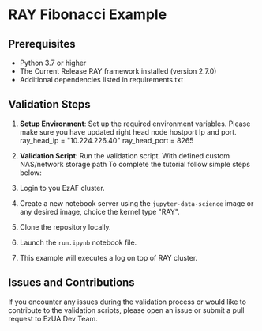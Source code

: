 # RAY Fibonacci Example

## Prerequisites
- Python 3.7 or higher
- The Current Release RAY framework installed (version 2.7.0)
- Additional dependencies listed in requirements.txt

## Validation Steps
1. **Setup Environment**: Set up the required environment variables. Please make sure you have updated right head node hostport Ip and port.
    ray_head_ip = "10.224.226.40"
    ray_head_port = 8265

2. **Validation Script**: Run the validation script.
With defined custom NAS/network storage path
To complete the tutorial follow simple steps below:
1. Login to you EzAF cluster.
2. Create a new notebook server using the `jupyter-data-science` image or any desired image, choice the kernel type "RAY".
3. Clone the repository locally.
4. Launch the `run.ipynb` notebook file.
5. This example will executes a log on top of RAY cluster.

## Issues and Contributions

If you encounter any issues during the validation process or would like to contribute to the validation scripts, please open an issue or submit a pull request to EzUA Dev Team.